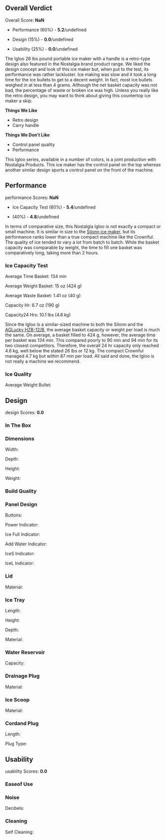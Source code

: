 Overall Verdict
---------------

Overall Score: **NaN**

*   Performance (60%) - **5.2**/undefined
    
*   Design (15%) - **0.0**/undefined
    
*   Usability (25%) - **0.0**/undefined
    

The Igloo 26 lbs pound portable ice maker with a handle is a retro-type design also featured in the Nostalgia brand product range. We liked the design concept and look of this ice maker but, when put to the test, its performance was rather lackluster. Ice making was slow and it took a long time for the ice bullets to get to a decent weight. In fact, most ice bullets weighed in at less than 4 grams. Although the net basket capacity was not bad, the percentage of waste or broken ice was high. Unless you really like the retro design, you may want to think about giving this countertop ice maker a skip.

**Things We Like**

*   Retro design
*   Carry handle

**Things We Don’t Like**

*   Control panel quality
*   Performance

This Igloo series, available in a number of colors, is a joint production with Nostalgia Products. This ice maker has the control panel on the top whereas another similar design sports a control panel on the front of the machine.

Performance
-----------

performance Scores: **NaN**

*   Ice Capacity Test (60%) - **5.4**/undefined
    
*   (40%) - **4.8**/undefined
    

In terms of comparative size, this Nostalgia Igloo is not exactly a compact or small machine. It is similar in size to the [Silonn ice maker](https://healthykitchen101.com/ice-makers/reviews/silonn/silonn-countertop-ice-maker-slim01/), but its performance ranks lower than a true compact machine like the Crownful. The quality of ice tended to vary a lot from batch to batch. While the basket capacity was comparable by weight, the time to fill one basket was comparatively long, taking more than 2 hours.

### Ice Capacity Test

Average Time Basket: 134 min

Average Weight Basket: 15 oz (424 g)

Average Waste Basket: 1.41 oz (40 g)

Capacity Hr: 6.7 oz (190 g)

Capacity24 Hrs: 10.1 lbs (4.6 kg)

Since the Igloo is a similar-sized machine to both the Silonn and the [AGLucky HZB-12/B](https://healthykitchen101.com/ice-makers/reviews/aglucky/aglucky-ice-maker-hzb-12b/), the average basket capacity or weight per load is much the same. On average, a basket filled to 424 g, however, the average time per basket was 134 min. This compared poorly to 90 min and 94 min for its two closest competitors. Therefore, the overall 24 hr capacity only reached 4.6 kg, well below the stated 26 lbs or 12 kg. The compact Crownful managed 4.7 kg but within 87 min per load. All said and done, the Igloo is not really a machine we recommend.

### Ice Quality

Average Weight Bullet:

Design
------

design Scores: **0.0**

### In The Box

### Dimensions

Width:

Depth:

Height:

Weight:

### Build Quality

### Panel Design

Buttons:

Power Indicator:

Ice Full Indicator:

Add Water Indicator:

IceS Indicator:

IceL Indicator:

### Lid

Material:

### Ice Tray

Length:

Height:

Depth:

Material:

### Water Reservoir

Capacity:

### Drainage Plug

Material:

### Ice Scoop

Material:

### Cordand Plug

Length:

Plug Type:

Usability
---------

usability Scores: **0.0**

### Easeof Use

### Noise

Decibels:

### Cleaning

Self Cleaning: